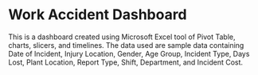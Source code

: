 # Work Accident Dashboard
This is a dashboard created using Microsoft Excel tool of Pivot Table, charts, slicers, and timelines.
The data used are sample data containing Date of Incident, Injury Location, Gender, Age Group, Incident Type, Days Lost, Plant Location, Report Type, Shift, Department, and Incident Cost.
